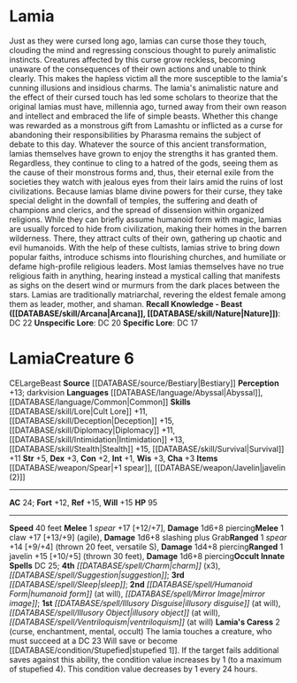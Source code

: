 ﻿---
ac: '24'
alignment: CE
all_resistance: null
burrow_speed: null
charisma: '+3'
climb_speed: null
constitution: '+2'
creature_ability:
- Lamia's Caress
creature_family: '[[DATABASE/monsterfamily/Lamia|Lamia]]'
dexterity: '+3'
element: null
fly_speed: null
fortitude: '+12'
hardness: null
hp: '95'
id: '277'
immunity: null
intelligence: '+1'
land_speed: '40'
language:
- '[[DATABASE/language/Abyssal|Abyssal]]'
- '[[DATABASE/language/Common|Common]]'
level: '6'
max_speed: '40'
name: Lamia
perception: '+13'
rarity: Common
reflex: '+15'
resistance: null
rus_type_level: null
school: null
sense:
- darkvision
size: Large
skill:
- '[[DATABASE/skill/Lore|Cult Lore]] +11'
- '[[DATABASE/skill/Deception|Deception]] +15'
- '[[DATABASE/skill/Diplomacy|Diplomacy]] +11'
- '[[DATABASE/skill/Intimidation|Intimidation]] +13'
- '[[DATABASE/skill/Stealth|Stealth]] +15'
- '[[DATABASE/skill/Survival|Survival]] +11'
source: '[[DATABASE/source/Bestiary|Bestiary]]'
speed:
- 40 feet
spell:
- '[[DATABASE/spell/Charm|Charm]]'
- '[[DATABASE/spell/Humanoid Form|HumanoidForm]]'
- '[[DATABASE/spell/Illusory Disguise|Illusory Disguise]]'
- '[[DATABASE/spell/Illusory Object|Illusory Object]]'
- '[[DATABASE/spell/Mirror Image|Mirror Image]]'
- '[[DATABASE/spell/Sleep|Sleep]]'
- '[[DATABASE/spell/Suggestion|Suggestion]]'
- '[[DATABASE/spell/Ventriloquism|Ventriloquism]]'
strength: '+5'
strength_req: '5'
strongest_save:
- Reflex
- Will
swim_speed: null
trait:
- '[[DATABASE/trait/Beast|Beast]]'
type: Creature
vision: Darkvision
weakest_save:
- Fortitude
weakness: null
will: '+15'
wisdom: '+3'

---
# Lamia

Just as they were cursed long ago, lamias can curse those they touch, clouding the mind and regressing conscious thought to purely animalistic instincts. Creatures affected by this curse grow reckless, becoming unaware of the consequences of their own actions and unable to think clearly. This makes the hapless victim all the more susceptible to the lamia's cunning illusions and insidious charms. The lamia's animalistic nature and the effect of their cursed touch has led some scholars to theorize that the original lamias must have, millennia ago, turned away from their own reason and intellect and embraced the life of simple beasts. Whether this change was rewarded as a monstrous gift from Lamashtu or inflicted as a curse for abandoning their responsibilities by Pharasma remains the subject of debate to this day.
 Whatever the source of this ancient transformation, lamias themselves have grown to enjoy the strengths it has granted them. Regardless, they continue to cling to a hatred of the gods, seeing them as the cause of their monstrous forms and, thus, their eternal exile from the societies they watch with jealous eyes from their lairs amid the ruins of lost civilizations. Because lamias blame divine powers for their curse, they take special delight in the downfall of temples, the suffering and death of champions and clerics, and the spread of dissension within organized religions.
 While they can briefly assume humanoid form with magic, lamias are usually forced to hide from civilization, making their homes in the barren wilderness. There, they attract cults of their own, gathering up chaotic and evil humanoids. With the help of these cultists, lamias strive to bring down popular faiths, introduce schisms into flourishing churches, and humiliate or defame high-profile religious leaders. Most lamias themselves have no true religious faith in anything, hearing instead a mystical calling that manifests as sighs on the desert wind or murmurs from the dark places between the stars.
 Lamias are traditionally matriarchal, revering the eldest female among them as leader, mother, and shaman.
**Recall Knowledge - Beast ([[DATABASE/skill/Arcana|Arcana]], [[DATABASE/skill/Nature|Nature]])**: DC 22
**Unspecific Lore**: DC 20
**Specific Lore**: DC 17

# Lamia<span class="item-type">Creature 6</span>

<span class="trait-alignment item-trait">CE</span><span class="trait-size item-trait">Large</span><span class="item-trait">Beast</span>
**Source** [[DATABASE/source/Bestiary|Bestiary]]
**Perception** +13; darkvision
**Languages** [[DATABASE/language/Abyssal|Abyssal]], [[DATABASE/language/Common|Common]]
**Skills** [[DATABASE/skill/Lore|Cult Lore]] +11, [[DATABASE/skill/Deception|Deception]] +15, [[DATABASE/skill/Diplomacy|Diplomacy]] +11, [[DATABASE/skill/Intimidation|Intimidation]] +13, [[DATABASE/skill/Stealth|Stealth]] +15, [[DATABASE/skill/Survival|Survival]] +11
**Str** +5, **Dex** +3, **Con** +2, **Int** +1, **Wis** +3, **Cha** +3
**Items** [[DATABASE/weapon/Spear|+1 spear]], [[DATABASE/weapon/Javelin|javelin (2)]]

---
**AC** 24; **Fort** +12, **Ref** +15, **Will** +15
**HP** 95

---
**Speed** 40 feet
<span class="in-box-ability">**Melee** <span class="action-icon">1</span> _spear_ +17 [+12/+7], **Damage** 1d6+8 piercing</span><span class="in-box-ability">**Melee** <span class="action-icon">1</span> claw +17 [+13/+9] (agile), **Damage** 1d6+8 slashing plus Grab</span><span class="in-box-ability">**Ranged** <span class="action-icon">1</span> _spear_ +14 [+9/+4] (thrown 20 feet, versatile S), **Damage** 1d4+8 piercing</span><span class="in-box-ability">**Ranged** <span class="action-icon">1</span> javelin +15 [+10/+5] (thrown 30 feet), **Damage** 1d6+8 piercing</span>**Occult Innate Spells** DC 25; **4th** _[[DATABASE/spell/Charm|charm]]_ (x3), _[[DATABASE/spell/Suggestion|suggestion]]_; **3rd** _[[DATABASE/spell/Sleep|sleep]]_; **2nd** _[[DATABASE/spell/Humanoid Form|humanoid form]]_ (at will), _[[DATABASE/spell/Mirror Image|mirror image]]_; **1st** _[[DATABASE/spell/Illusory Disguise|illusory disguise]]_ (at will), _[[DATABASE/spell/Illusory Object|illusory object]]_ (at will), _[[DATABASE/spell/Ventriloquism|ventriloquism]]_ (at will)
<span class="in-box-ability">**Lamia's Caress** <span class="action-icon">2</span> (curse, enchantment, mental, occult) The lamia touches a creature, who must succeed at a DC 23 Will save or become [[DATABASE/condition/Stupefied|stupefied 1]]. If the target fails additional saves against this ability, the condition value increases by 1 (to a maximum of stupefied 4). This condition value decreases by 1 every 24 hours.</span>